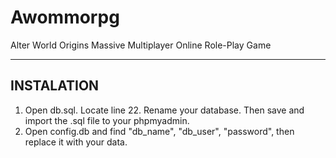 # Awommorpg 
Alter World Origins Massive Multiplayer Online Role-Play Game

-----------------------------------
INSTALATION
-----------------------------------
1. Open db.sql. Locate line 22. Rename your database. Then save and import the .sql file to your phpmyadmin.
2. Open config.db and find "db_name", "db_user", "password", then replace it with your data.
